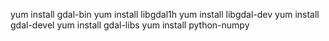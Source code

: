 yum install gdal-bin
yum install libgdal1h
yum install libgdal-dev
yum install gdal-devel
yum install gdal-libs
yum install python-numpy